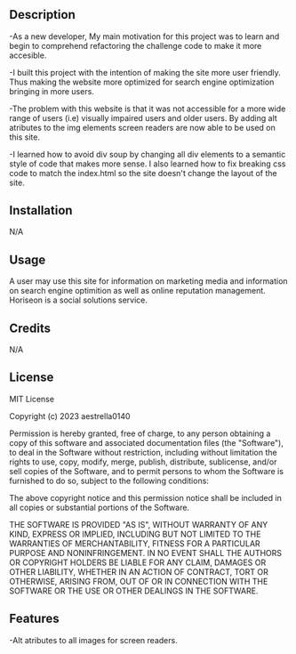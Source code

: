 # <Challenge-1-horizon>

## Description

-As a new developer, My main motivation for this project was to learn and begin to comprehend refactoring the challenge code to make it more accesible.

-I built this project with the intention of making the site more user friendly. Thus making the website more optimized for search engine optimization bringing in more users.

-The problem with this website is that it was not accessible for a more wide range of users (i.e) visually impaired users and older users. By adding alt atributes to the img elements screen readers are now able to be used on this site.

-I learned how to avoid div soup by changing all div elements to a semantic style of code that makes more sense. I also learned how to fix breaking css code to match the index.html so the site doesn't change the layout of the site.


## Installation

N/A

## Usage

A user may use this site for information on marketing media and information on search engine optimition as well as online reputation management. Horiseon is a social solutions service.

## Credits

N/A

## License

MIT License

Copyright (c) 2023 aestrella0140

Permission is hereby granted, free of charge, to any person obtaining a copy
of this software and associated documentation files (the "Software"), to deal
in the Software without restriction, including without limitation the rights
to use, copy, modify, merge, publish, distribute, sublicense, and/or sell
copies of the Software, and to permit persons to whom the Software is
furnished to do so, subject to the following conditions:

The above copyright notice and this permission notice shall be included in all
copies or substantial portions of the Software.

THE SOFTWARE IS PROVIDED "AS IS", WITHOUT WARRANTY OF ANY KIND, EXPRESS OR
IMPLIED, INCLUDING BUT NOT LIMITED TO THE WARRANTIES OF MERCHANTABILITY,
FITNESS FOR A PARTICULAR PURPOSE AND NONINFRINGEMENT. IN NO EVENT SHALL THE
AUTHORS OR COPYRIGHT HOLDERS BE LIABLE FOR ANY CLAIM, DAMAGES OR OTHER
LIABILITY, WHETHER IN AN ACTION OF CONTRACT, TORT OR OTHERWISE, ARISING FROM,
OUT OF OR IN CONNECTION WITH THE SOFTWARE OR THE USE OR OTHER DEALINGS IN THE
SOFTWARE.



## Features

-Alt atributes to all images for screen readers.


